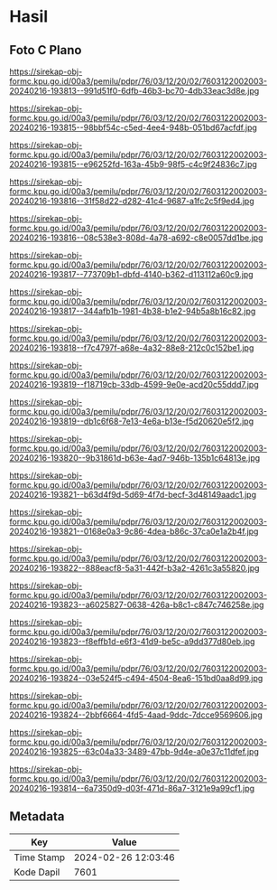 # Hasil

## Foto C Plano

https://sirekap-obj-formc.kpu.go.id/00a3/pemilu/pdpr/76/03/12/20/02/7603122002003-20240216-193813--991d51f0-6dfb-46b3-bc70-4db33eac3d8e.jpg

https://sirekap-obj-formc.kpu.go.id/00a3/pemilu/pdpr/76/03/12/20/02/7603122002003-20240216-193815--98bbf54c-c5ed-4ee4-948b-051bd67acfdf.jpg

https://sirekap-obj-formc.kpu.go.id/00a3/pemilu/pdpr/76/03/12/20/02/7603122002003-20240216-193815--e96252fd-163a-45b9-98f5-c4c9f24836c7.jpg

https://sirekap-obj-formc.kpu.go.id/00a3/pemilu/pdpr/76/03/12/20/02/7603122002003-20240216-193816--31f58d22-d282-41c4-9687-a1fc2c5f9ed4.jpg

https://sirekap-obj-formc.kpu.go.id/00a3/pemilu/pdpr/76/03/12/20/02/7603122002003-20240216-193816--08c538e3-808d-4a78-a692-c8e0057dd1be.jpg

https://sirekap-obj-formc.kpu.go.id/00a3/pemilu/pdpr/76/03/12/20/02/7603122002003-20240216-193817--773709b1-dbfd-4140-b362-d113112a60c9.jpg

https://sirekap-obj-formc.kpu.go.id/00a3/pemilu/pdpr/76/03/12/20/02/7603122002003-20240216-193817--344afb1b-1981-4b38-b1e2-94b5a8b16c82.jpg

https://sirekap-obj-formc.kpu.go.id/00a3/pemilu/pdpr/76/03/12/20/02/7603122002003-20240216-193818--f7c4797f-a68e-4a32-88e8-212c0c152be1.jpg

https://sirekap-obj-formc.kpu.go.id/00a3/pemilu/pdpr/76/03/12/20/02/7603122002003-20240216-193819--f18719cb-33db-4599-9e0e-acd20c55ddd7.jpg

https://sirekap-obj-formc.kpu.go.id/00a3/pemilu/pdpr/76/03/12/20/02/7603122002003-20240216-193819--db1c6f68-7e13-4e6a-b13e-f5d20620e5f2.jpg

https://sirekap-obj-formc.kpu.go.id/00a3/pemilu/pdpr/76/03/12/20/02/7603122002003-20240216-193820--9b31861d-b63e-4ad7-946b-135b1c64813e.jpg

https://sirekap-obj-formc.kpu.go.id/00a3/pemilu/pdpr/76/03/12/20/02/7603122002003-20240216-193821--b63d4f9d-5d69-4f7d-becf-3d48149aadc1.jpg

https://sirekap-obj-formc.kpu.go.id/00a3/pemilu/pdpr/76/03/12/20/02/7603122002003-20240216-193821--0168e0a3-9c86-4dea-b86c-37ca0e1a2b4f.jpg

https://sirekap-obj-formc.kpu.go.id/00a3/pemilu/pdpr/76/03/12/20/02/7603122002003-20240216-193822--888eacf8-5a31-442f-b3a2-4261c3a55820.jpg

https://sirekap-obj-formc.kpu.go.id/00a3/pemilu/pdpr/76/03/12/20/02/7603122002003-20240216-193823--a6025827-0638-426a-b8c1-c847c746258e.jpg

https://sirekap-obj-formc.kpu.go.id/00a3/pemilu/pdpr/76/03/12/20/02/7603122002003-20240216-193823--f8effb1d-e6f3-41d9-be5c-a9dd377d80eb.jpg

https://sirekap-obj-formc.kpu.go.id/00a3/pemilu/pdpr/76/03/12/20/02/7603122002003-20240216-193824--03e524f5-c494-4504-8ea6-151bd0aa8d99.jpg

https://sirekap-obj-formc.kpu.go.id/00a3/pemilu/pdpr/76/03/12/20/02/7603122002003-20240216-193824--2bbf6664-4fd5-4aad-9ddc-7dcce9569606.jpg

https://sirekap-obj-formc.kpu.go.id/00a3/pemilu/pdpr/76/03/12/20/02/7603122002003-20240216-193825--63c04a33-3489-47bb-9d4e-a0e37c11dfef.jpg

https://sirekap-obj-formc.kpu.go.id/00a3/pemilu/pdpr/76/03/12/20/02/7603122002003-20240216-193814--6a7350d9-d03f-471d-86a7-3121e9a99cf1.jpg


## Metadata

| Key        | Value               |
| ---------- | ------------------- |
| Time Stamp | 2024-02-26 12:03:46 |
| Kode Dapil | 7601                |



